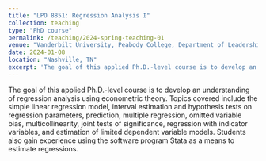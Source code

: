 ```yaml
---
title: "LPO 8851: Regression Analysis I"
collection: teaching
type: "PhD course"
permalink: /teaching/2024-spring-teaching-01
venue: "Vanderbilt University, Peabody College, Department of Leadership Policy and Organizations"
date: 2024-01-08
location: "Nashville, TN"
excerpt: 'The goal of this applied Ph.D.-level course is to develop an understanding of regression analysis using econometric theory.'
---
```


The goal of this applied Ph.D.-level course is to develop an understanding of regression analysis using econometric theory. Topics covered include the simple linear regression model, interval estimation and hypothesis tests on regression parameters, prediction, multiple regression, omitted variable bias, multicollinearity, joint tests of significance, regression with indicator variables, and estimation of limited dependent variable models. Students also gain experience using the software program Stata as a means to estimate regressions.